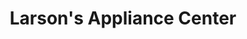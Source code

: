 ---
title: "Larson's Appliance Center"
url: /new-richmond/larsons-appliance-center/
shop: appliance
---